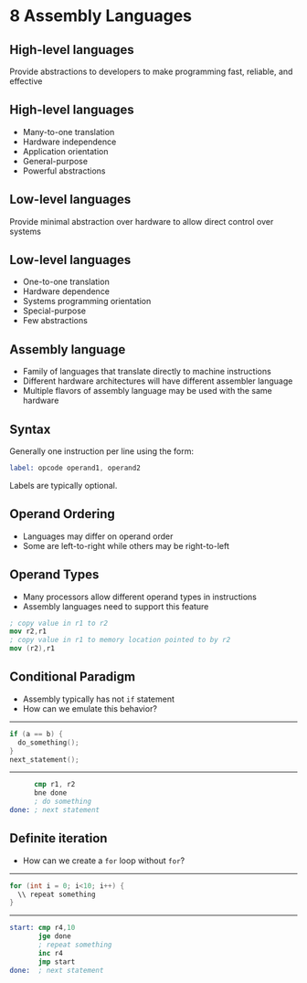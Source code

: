 8 Assembly Languages
====================

High-level languages
--------------------

Provide abstractions to developers to make programming fast, reliable, and effective

High-level languages
-------------------

- Many-to-one translation
- Hardware independence
- Application orientation
- General-purpose
- Powerful abstractions

Low-level languages
-------------------

Provide minimal abstraction over hardware to allow direct control over systems

Low-level languages
-------------------

- One-to-one translation
- Hardware dependence
- Systems programming orientation
- Special-purpose
- Few abstractions

Assembly language
-----------------

- Family of languages that translate directly to machine instructions
- Different hardware architectures will have different assembler language
- Multiple flavors of assembly language may be used with the same hardware

Syntax
------

Generally one instruction per line using the form:

```nasm
label: opcode operand1, operand2
```

Labels are typically optional.

Operand Ordering
----------------

- Languages may differ on operand order
- Some are left-to-right while others may be right-to-left

Operand Types
-------------

- Many processors allow different operand types in instructions
- Assembly languages need to support this feature

```nasm
; copy value in r1 to r2
mov r2,r1
; copy value in r1 to memory location pointed to by r2
mov (r2),r1
```

Conditional Paradigm
--------------------

- Assembly typically has not `if` statement
- How can we emulate this behavior?

---

```c
if (a == b) {
  do_something();
}
next_statement();
```

---

```nasm
      cmp r1, r2
      bne done
      ; do something
done: ; next statement
```

Definite iteration
------------------

- How can we create a `for` loop without `for`?

---

```c
for (int i = 0; i<10; i++) {
  \\ repeat something
}
```

---

```nasm
start: cmp r4,10
       jge done
       ; repeat something
       inc r4
       jmp start
done:  ; next statement
```

